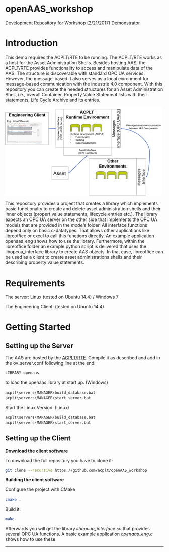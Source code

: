 # openAAS_workshop
Development Repository for Workshop (2/21/2017) Demonstrator

# Introduction
This demo requires the ACPLT/RTE to be running. The ACPLT/RTE works as a host for the Asset Administration Shells. Besides hosting AAS, the ACPLT/RTE provides functionality to access and manipulate data of the AAS. The structure is discoverable with standard OPC UA services. However, the message-based It also serves as a local evironment for message-based communication with the industrie 4.0 component.
With this repository you can create the needed structures for an Asset Administration Shell, i.e., overall Container, Property Value Statement lists with their statements, Life Cycle Archive and its entries.

<img src="/pics/structure.png" alt="general structure" width="500">

This repository provides a project that creates a library which implements basic functionalty to create and delete asset administration shells and their inner objects (propert value statements, lifecycle entries etc.). The library expects an OPC UA server on the other side that implements the OPC UA models that are provided in the *models* folder. 
All interface functions depend only on basic c-datatypes. That allows other applications like libreoffice or excel to call this functions directly.
An example application openaas_eng shows how to use the library. Furthermore, within the libreoffice folder an example python script is delivered that uses the libopcua_interface library to create AAS objects. In that case, libreoffice can be used as a client to create asset administrations shells and their describing property value statements.




# Requirements
The server: Linux (tested on Ubuntu 14.4) / Windows 7 

The Engineering Client: (tested on Ubuntu 14.4) 

# Getting Started
## Setting up the Server
The AAS are hosted by the [ACPLT/RTE](https://github.com/acplt/rte). Compile it as described and add in the ov_server.conf following line at the end:
```sh
LIBRARY openaas
```
to load the openaas library at start up.
(Windows)
```sh
acplt\servers\MANAGER\build_database.bat
acplt\servers\MANAGER\start_server.bat
```
Start the Linux Version:
(Linux)
```sh
acplt\servers\MANAGER\build_database.bat
acplt\servers\MANAGER\start_server.bat
```

## Setting up the Client
**Download the client software**

To download the full repository you have to clone it:
```sh
git clone --recursive https://github.com/acplt/openAAS_workshop
```
**Building the client software**

Configure the project with CMake
```sh
cmake .
```
Build it:
```sh
make
```
Afterwards you will get the library *libopcua_interface.so* that provides several OPC UA functions. A basic example application *openaas_eng.c* shows how to use these.

** **









